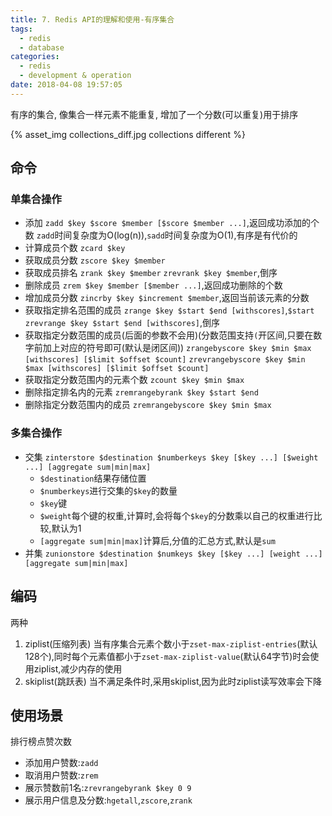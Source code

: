 ```yaml
---
title: 7. Redis API的理解和使用-有序集合
tags:
  - redis
  - database
categories:
  - redis
  - development & operation
date: 2018-04-08 19:57:05
---
```



有序的集合,
像集合一样元素不能重复,
增加了一个分数(可以重复)用于排序

{% asset_img collections_diff.jpg collections different %}

<!-- more -->

## 命令

### 单集合操作

- 添加
	`zadd $key $score $member [$score $member ...]`,返回成功添加的个数
	`zadd`时间复杂度为O(log(n)),`sadd`时间复杂度为O(1),有序是有代价的
- 计算成员个数
	`zcard $key`
- 获取成员分数
	`zscore $key $member`
- 获取成员排名
	`zrank $key $member`
	`zrevrank $key $member`,倒序
- 删除成员
	`zrem $key $member [$member ...]`,返回成功删除的个数
- 增加成员分数
	`zincrby $key $increment $member`,返回当前该元素的分数
- 获取指定排名范围的成员
	`zrange $key $start $end [withscores]`,`$start`
	`zrevrange $key $start $end [withscores]`,倒序
- 获取指定分数范围的成员(后面的参数不会用)(分数范围支持`(`开区间,只要在数字前加上对应的符号即可(默认是闭区间))
	`zrangebyscore $key $min $max [withscores] [$limit $offset $count]`
	`zrevrangebyscore $key $min $max [withscores] [$limit $offset $count]`
- 获取指定分数范围内的元素个数
	`zcount $key $min $max`
- 删除指定排名内的元素
	`zremrangebyrank $key $start $end`
- 删除指定分数范围内的成员
	`zremrangebyscore $key $min $max`

### 多集合操作

- 交集
	`zinterstore $destination $numberkeys $key [$key ...] [$weight ...] [aggregate sum|min|max]`
	- `$destination`结果存储位置
	- `$numberkeys`进行交集的`$key`的数量
	- `$key`键
	- `$weight`每个键的权重,计算时,会将每个`$key`的分数乘以自己的权重进行比较,默认为1
	- `[aggregate sum|min|max]`计算后,分值的汇总方式,默认是`sum`
- 并集
	`zunionstore $destination $numkeys $key [$key ...] [weight ...] [aggregate sum|min|max]`

## 编码

两种
1. ziplist(压缩列表)
	当有序集合元素个数小于`zset-max-ziplist-entries`(默认128个),同时每个元素值都小于`zset-max-ziplist-value`(默认64字节)时会使用ziplist,减少内存的使用
2. skiplist(跳跃表)
	当不满足条件时,采用skiplist,因为此时ziplist读写效率会下降

## 使用场景

排行榜点赞次数
- 添加用户赞数:`zadd`
- 取消用户赞数:`zrem`
- 展示赞数前1名:`zrevrangebyrank $key 0 9`
- 展示用户信息及分数:`hgetall`,`zscore`,`zrank`
